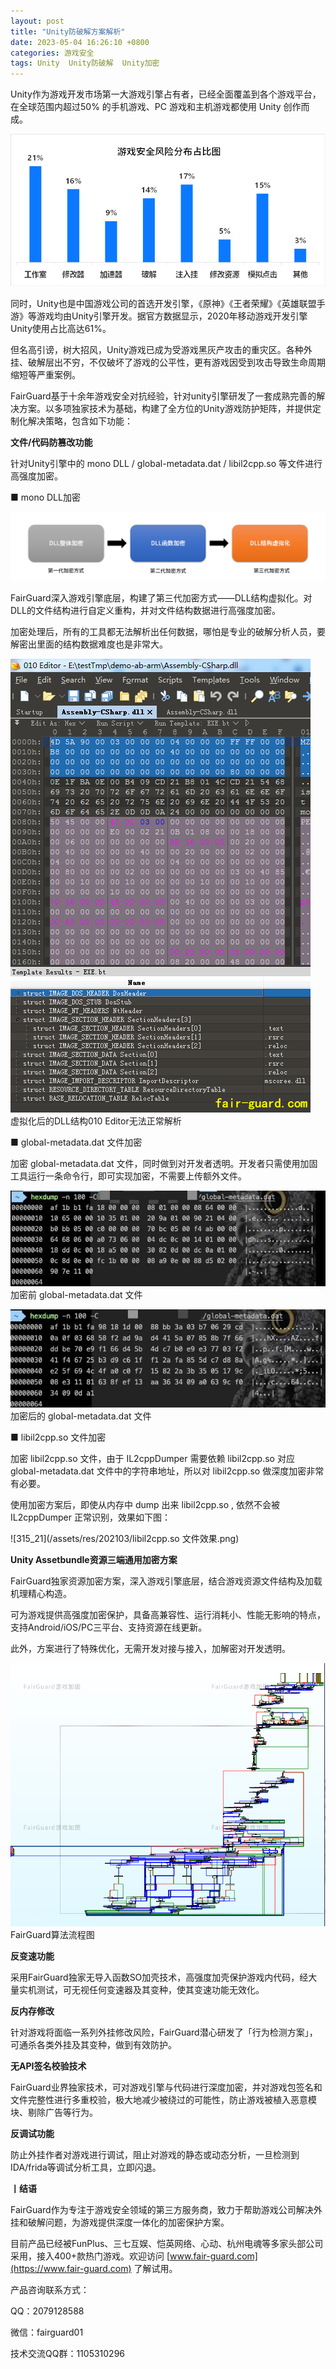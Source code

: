 ```yaml
---
layout: post
title: "Unity防破解方案解析"
date: 2023-05-04 16:26:10 +0800
categories: 游戏安全
tags: Unity  Unity防破解  Unity加密
---
```


Unity作为游戏开发市场第一大游戏引擎占有者，已经全面覆盖到各个游戏平台，在全球范围内超过50% 的手机游戏、PC 游戏和主机游戏都使用 Unity 创作而成。<!-- more -->  

![315_21](/assets/res/202103/游戏安全风险占比.png)  

同时，Unity也是中国游戏公司的首选开发引擎，《原神》《王者荣耀》《英雄联盟手游》等游戏均由Unity引擎开发。据官方数据显示，2020年移动游戏开发引擎Unity使用占比高达61%。  

但名高引谤，树大招风，Unity游戏已成为受游戏黑灰产攻击的重灾区。各种外挂、破解层出不穷，不仅破坏了游戏的公平性，更有游戏因受到攻击导致生命周期缩短等严重案例。  

FairGuard基于十余年游戏安全对抗经验，针对unity引擎研发了一套成熟完善的解决方案。以多项独家技术为基础，构建了全方位的Unity游戏防护矩阵，并提供定制化解决策略，包含如下功能：  

**文件/代码防篡改功能**  

针对Unity引擎中的 mono DLL / global-metadata.dat / libil2cpp.so 等文件进行高强度加密。  

■ mono DLL加密  

![315_21](/assets/res/202103/mono加密.png)  

FairGuard深入游戏引擎底层，构建了第三代加密方式——DLL结构虚拟化。对DLL的文件结构进行自定义重构，并对文件结构数据进行高强度加密。  

加密处理后，所有的工具都无法解析出任何数据，哪怕是专业的破解分析人员，要解密出里面的结构数据难度也是非常大。  

![315_21](/assets/res/202103/DLL虚拟化.png)  
虚拟化后的DLL结构010 Editor无法正常解析  

■ global-metadata.dat 文件加密  

加密 global-metadata.dat 文件，同时做到对开发者透明。开发者只需使用加固工具运行一条命令行，即可实现加密，不需要上传额外文件。  

![315_21](/assets/res/202103/global-metadata.dat加密前.png)  
加密前 global-metadata.dat 文件  

![315_21](/assets/res/202103/global-metadata.dat加密后.png)  
加密后的 global-metadata.dat 文件  

■ libil2cpp.so 文件加密  

加密 libil2cpp.so 文件，由于 IL2cppDumper 需要依赖 libil2cpp.so 对应 global-metadata.dat 文件中的字符串地址，所以对 libil2cpp.so 做深度加密非常有必要。  

使用加密方案后，即使从内存中 dump 出来 libil2cpp.so , 依然不会被 IL2cppDumper 正常识别，效果如下图：  

![315_21](/assets/res/202103/libil2cpp.so 文件效果.png)  

**Unity Assetbundle资源三端通用加密方案**  

FairGuard独家资源加密方案，深入游戏引擎底层，结合游戏资源文件结构及加载机理精心构造。  

可为游戏提供高强度加密保护，具备高兼容性、运行消耗小、性能无影响的特点，支持Android/iOS/PC三平台、支持资源在线更新。  

此外，方案进行了特殊优化，无需开发对接与接入，加解密对开发透明。  

![315_21](/assets/res/202103/资源加密算法流程.png)  
FairGuard算法流程图  

**反变速功能**  

采用FairGuard独家无导入函数SO加壳技术，高强度加壳保护游戏内代码，经大量实机测试，可无视任何变速器及其变种，使其变速功能无效化。  

**反内存修改**  

针对游戏将面临一系列外挂修改风险，FairGuard潜心研发了「行为检测方案」，可通杀各类外挂及其变种，做到有效防护。  

**无API签名校验技术**  

FairGuard业界独家技术，可对游戏引擎与代码进行深度加密，并对游戏包签名和文件完整性进行多重校验，极大地减少被绕过的可能性，防止游戏被植入恶意模块、剔除广告等行为。  

**反调试功能**  

防止外挂作者对游戏进行调试，阻止对游戏的静态或动态分析，一旦检测到IDA/frida等调试分析工具，立即闪退。  

**丨结语**  

FairGuard作为专注于游戏安全领域的第三方服务商，致力于帮助游戏公司解决外挂和破解问题，为游戏提供深度一体化的加密保护方案。  

目前产品已经被FunPlus、三七互娱、恺英网络、心动、杭州电魂等多家头部公司采用，接入400+款热门游戏。欢迎访问 [www.fair-guard.com](https://www.fair-guard.com) 了解试用。    

产品咨询联系方式：  

QQ：2079128588  

微信：fairguard01  

技术交流QQ群：1105310296  